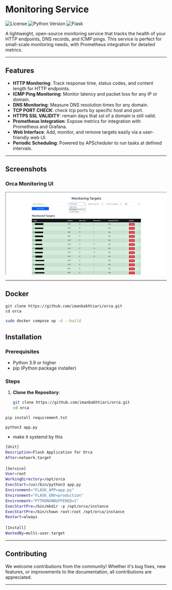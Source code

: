 # Monitoring Service

![License](https://img.shields.io/badge/license-MIT-green)
![Python Version](https://img.shields.io/badge/python-3.9%2B-blue)
![Flask](https://img.shields.io/badge/framework-Flask-orange)

A lightweight, open-source monitoring service that tracks the health of your HTTP endpoints, DNS records, and ICMP pings. This service is perfect for small-scale monitoring needs, with Prometheus integration for detailed metrics.

---

## Features
- **HTTP Monitoring**: Track response time, status codes, and content length for HTTP endpoints.
- **ICMP Ping Monitoring**: Monitor latency and packet loss for any IP or domain.
- **DNS Monitoring**: Measure DNS resolution times for any domain. 
- **‌TCP PORT CHECK**: check tcp ports by specific host and port.
- **HTTPS SSL VALIDITY**: remain days that ssl of a domain is still valid.
- **Prometheus Integration**: Expose metrics for integration with Prometheus and Grafana.
- **Web Interface**: Add, monitor, and remove targets easily via a user-friendly web UI.
- **Periodic Scheduling**: Powered by APScheduler to run tasks at defined intervals.

---

## Screenshots
### Orca Monitoring UI

![Orca Monitoring UI](pic.png)

---

## Docker

```
git clone https://github.com/imanbakhtiari/orca.git
cd orca
```
```bash
sudo docker compose up -d --build
```

## Installation

### Prerequisites
- Python 3.9 or higher
- pip (Python package installer)

### Steps
1. **Clone the Repository**:
   ```bash
   git clone https://github.com/imanbakhtiari/orca.git
   cd orca
   ```

```
pip install requirement.txt
```



```
python3 app.py
```

- make it systemd by this 
```bash
[Unit]
Description=Flask Application for Orca
After=network.target

[Service]
User=root
WorkingDirectory=/opt/orca
ExecStart=/usr/bin/python3 app.py
Environment="FLASK_APP=app.py"
Environment="FLASK_ENV=production"
Environment="PYTHONUNBUFFERED=1"
ExecStartPre=/bin/mkdir -p /opt/orca/instance
ExecStartPre=/bin/chown root:root /opt/orca/instance
Restart=always

[Install]
WantedBy=multi-user.target
```


---

## Contributing

We welcome contributions from the community! Whether it's bug fixes, new features, or improvements to the documentation, all contributions are appreciated.

---

